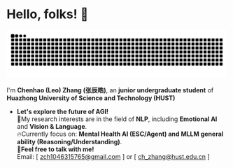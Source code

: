 
# Hello, folks! 🚀

<picture>
  <source media="(prefers-color-scheme: dark)" srcset="https://raw.githubusercontent.com/MING-ZCH/MING-ZCH/output/github-contribution-grid-snake-dark.svg">
  <source media="(prefers-color-scheme: light)" srcset="https://raw.githubusercontent.com/MING-ZCH/MING-ZCH/output/github-contribution-grid-snake.svg">
  <img alt="github contribution grid snake animation" src="https://raw.githubusercontent.com/MING-ZCH/MING-ZCH/output/github-contribution-grid-snake.svg">
</picture>

I'm **Chenhao (Leo) Zhang (张辰皓)**, an **junior undergraduate student** of **Huazhong University of Science and Technology (HUST)**
* **Let's explore the future of AGI!** \
💬My research interests are in the field of **NLP**, including **Emotional AI** and **Vision & Language**. \
🔥Currently focus on: **Mental Health AI (ESC/Agent) and MLLM general ability (Reasoning/Understanding)**.\
📧**Feel free to talk with me!** \
Email: [ zch1046315765@gmail.com ] or [ ch_zhang@hust.edu.cn ]

<!-- ![MING-ZCH's GitHub stats](https://github-readme-stats.vercel.app/api?username=MING-ZCH&count_private=true&show_icons=true&theme=dracula)-->
